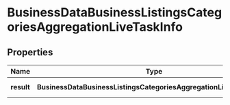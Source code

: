 # BusinessDataBusinessListingsCategoriesAggregationLiveTaskInfo

## Properties

| Name | Type | Description | Notes |
|------------ | ------------- | ------------- | -------------|
**result** | **BusinessDataBusinessListingsCategoriesAggregationLiveResultInfo[]** | array of results |[optional]|